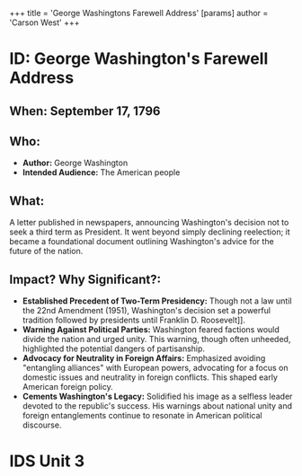 +++
 title = 'George Washingtons Farewell Address'
[params]
	author = 'Carson West'
+++
# ID: George Washington's Farewell Address
## When: September 17, 1796
## Who: 
- **Author:**  George Washington
- **Intended Audience:** The American people
## What: 
A letter published in newspapers, announcing Washington's decision not to seek a third term as President. It went beyond simply declining reelection; it became a foundational document outlining Washington's advice for the future of the nation.
## Impact? Why Significant?: 
* **Established Precedent of Two-Term Presidency:** Though not a law until the 22nd Amendment (1951), Washington's decision set a powerful tradition followed by presidents until Franklin D. Roosevelt]].
* **Warning Against Political Parties:** Washington feared factions would divide the nation and urged unity. This warning, though often unheeded, highlighted the potential dangers of partisanship.
* **Advocacy for Neutrality in Foreign Affairs:** Emphasized avoiding "entangling alliances" with European powers, advocating for a focus on domestic issues and neutrality in foreign conflicts. This shaped early American foreign policy.
* **Cements Washington's Legacy:** Solidified his image as a selfless leader devoted to the republic's success. His warnings about national unity and foreign entanglements continue to resonate in American political discourse. 

# IDS Unit 3